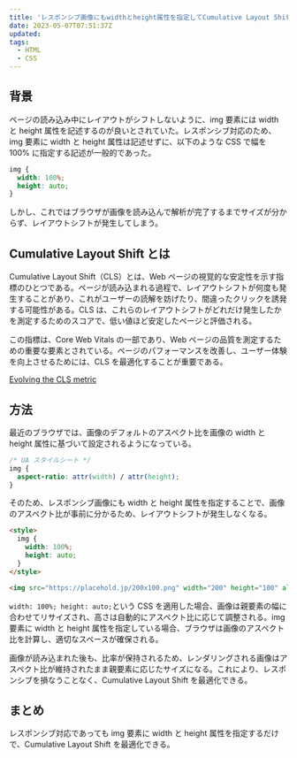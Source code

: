 ```yaml
---
title: 'レスポンシブ画像にもwidthとheight属性を指定してCumulative Layout Shiftを最適化する'
date: 2023-05-07T07:51:37Z
updated:
tags:
  - HTML
  - CSS
---
```


## 背景

ページの読み込み中にレイアウトがシフトしないように、img 要素には width と height 属性を記述するのが良いとされていた。レスポンシブ対応のため、img 要素に width と height 属性は記述せずに、以下のような CSS で幅を 100% に指定する記述が一般的であった。

```css
img {
  width: 100%;
  height: auto;
}
```

しかし、これではブラウザが画像を読み込んで解析が完了するまでサイズが分からず、レイアウトシフトが発生してしまう。

## Cumulative Layout Shift とは

Cumulative Layout Shift（CLS）とは、Web ページの視覚的な安定性を示す指標のひとつである。ページが読み込まれる過程で、レイアウトシフトが何度も発生することがあり、これがユーザーの読解を妨げたり、間違ったクリックを誘発する可能性がある。CLS は、これらのレイアウトシフトがどれだけ発生したかを測定するためのスコアで、低い値ほど安定したページと評価される。

この指標は、Core Web Vitals の一部であり、Web ページの品質を測定するための重要な要素とされている。ページのパフォーマンスを改善し、ユーザー体験を向上させるためには、CLS を最適化することが重要である。

[Evolving the CLS metric](https://web.dev/evolving-cls/)

## 方法

最近のブラウザでは、画像のデフォルトのアスペクト比を画像の width と height 属性に基づいて設定されるようになっている。

```css
/* UA スタイルシート */
img {
  aspect-ratio: attr(width) / attr(height);
}
```

そのため、レスポンシブ画像にも width と height 属性を指定することで、画像のアスペクト比が事前に分かるため、レイアウトシフトが発生しなくなる。

```html
<style>
  img {
    width: 100%;
    height: auto;
  }
</style>

<img src="https://placehold.jp/200x100.png" width="200" height="100" alt="" />
```

`width: 100%; height: auto;`という CSS を適用した場合、画像は親要素の幅に合わせてリサイズされ、高さは自動的にアスペクト比に応じて調整される。img 要素に width と height 属性を指定している場合、ブラウザは画像のアスペクト比を計算し、適切なスペースが確保される。

画像が読み込まれた後も、比率が保持されるため、レンダリングされる画像はアスペクト比が維持されたまま親要素に応じたサイズになる。これにより、レスポンシブを損なうことなく、Cumulative Layout Shift を最適化できる。

## まとめ

レスポンシブ対応であっても img 要素に width と height 属性を指定するだけで、Cumulative Layout Shift を最適化できる。
